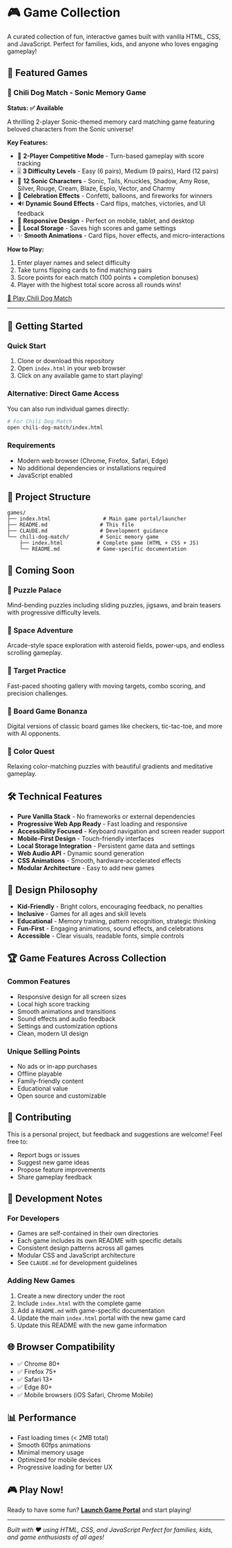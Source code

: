 # 🎮 Game Collection

A curated collection of fun, interactive games built with vanilla HTML, CSS, and JavaScript. Perfect for families, kids, and anyone who loves engaging gameplay!

## 🌟 Featured Games

### 🌭 Chili Dog Match - Sonic Memory Game
**Status: ✅ Available**

A thrilling 2-player Sonic-themed memory card matching game featuring beloved characters from the Sonic universe!

**Key Features:**
- 🎯 **2-Player Competitive Mode** - Turn-based gameplay with score tracking
- 🎚️ **3 Difficulty Levels** - Easy (6 pairs), Medium (9 pairs), Hard (12 pairs)
- 🦔 **12 Sonic Characters** - Sonic, Tails, Knuckles, Shadow, Amy Rose, Silver, Rouge, Cream, Blaze, Espio, Vector, and Charmy
- 🎉 **Celebration Effects** - Confetti, balloons, and fireworks for winners
- 🔊 **Dynamic Sound Effects** - Card flips, matches, victories, and UI feedback
- 📱 **Responsive Design** - Perfect on mobile, tablet, and desktop
- 💾 **Local Storage** - Saves high scores and game settings
- ✨ **Smooth Animations** - Card flips, hover effects, and micro-interactions

**How to Play:**
1. Enter player names and select difficulty
2. Take turns flipping cards to find matching pairs
3. Score points for each match (100 points + completion bonuses)
4. Player with the highest total score across all rounds wins!

[🚀 Play Chili Dog Match](chili-dog-match/index.html)

---

## 🚀 Getting Started

### Quick Start
1. Clone or download this repository
2. Open `index.html` in your web browser
3. Click on any available game to start playing!

### Alternative: Direct Game Access
You can also run individual games directly:
```bash
# For Chili Dog Match
open chili-dog-match/index.html
```

### Requirements
- Modern web browser (Chrome, Firefox, Safari, Edge)
- No additional dependencies or installations required
- JavaScript enabled

## 📁 Project Structure

```
games/
├── index.html                 # Main game portal/launcher
├── README.md                 # This file
├── CLAUDE.md                 # Development guidance
└── chili-dog-match/          # Sonic memory game
    ├── index.html           # Complete game (HTML + CSS + JS)
    └── README.md            # Game-specific documentation
```

## 🎯 Coming Soon

### 🧩 Puzzle Palace
Mind-bending puzzles including sliding puzzles, jigsaws, and brain teasers with progressive difficulty levels.

### 🚀 Space Adventure
Arcade-style space exploration with asteroid fields, power-ups, and endless scrolling gameplay.

### 🎯 Target Practice
Fast-paced shooting gallery with moving targets, combo scoring, and precision challenges.

### 🎲 Board Game Bonanza
Digital versions of classic board games like checkers, tic-tac-toe, and more with AI opponents.

### 🌈 Color Quest
Relaxing color-matching puzzles with beautiful gradients and meditative gameplay.

## 🛠️ Technical Features

- **Pure Vanilla Stack** - No frameworks or external dependencies
- **Progressive Web App Ready** - Fast loading and responsive
- **Accessibility Focused** - Keyboard navigation and screen reader support
- **Mobile-First Design** - Touch-friendly interfaces
- **Local Storage Integration** - Persistent game data and settings
- **Web Audio API** - Dynamic sound generation
- **CSS Animations** - Smooth, hardware-accelerated effects
- **Modular Architecture** - Easy to add new games

## 🎨 Design Philosophy

- **Kid-Friendly** - Bright colors, encouraging feedback, no penalties
- **Inclusive** - Games for all ages and skill levels
- **Educational** - Memory training, pattern recognition, strategic thinking
- **Fun-First** - Engaging animations, sound effects, and celebrations
- **Accessible** - Clear visuals, readable fonts, simple controls

## 🏆 Game Features Across Collection

### Common Features
- Responsive design for all screen sizes
- Local high score tracking
- Smooth animations and transitions
- Sound effects and audio feedback
- Settings and customization options
- Clean, modern UI design

### Unique Selling Points
- No ads or in-app purchases
- Offline playable
- Family-friendly content
- Educational value
- Open source and customizable

## 🤝 Contributing

This is a personal project, but feedback and suggestions are welcome! Feel free to:
- Report bugs or issues
- Suggest new game ideas
- Propose feature improvements
- Share gameplay feedback

## 📝 Development Notes

### For Developers
- Games are self-contained in their own directories
- Each game includes its own README with specific details
- Consistent design patterns across all games
- Modular CSS and JavaScript architecture
- See `CLAUDE.md` for development guidelines

### Adding New Games
1. Create a new directory under the root
2. Include `index.html` with the complete game
3. Add a `README.md` with game-specific documentation
4. Update the main `index.html` portal with the new game card
5. Update this README with the new game information

## 🌐 Browser Compatibility

- ✅ Chrome 80+
- ✅ Firefox 75+
- ✅ Safari 13+
- ✅ Edge 80+
- ✅ Mobile browsers (iOS Safari, Chrome Mobile)

## 📊 Performance

- Fast loading times (< 2MB total)
- Smooth 60fps animations
- Minimal memory usage
- Optimized for mobile devices
- Progressive loading for better UX

## 🎮 Play Now!

Ready to have some fun? [**Launch Game Portal**](index.html) and start playing!

---

*Built with ❤️ using HTML, CSS, and JavaScript*
*Perfect for families, kids, and game enthusiasts of all ages!*